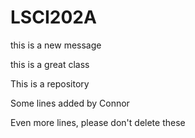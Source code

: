 # LSCI202A
this is a new message

this is a great class 

This is a repository

Some lines added by Connor

Even more lines, please don't delete these
